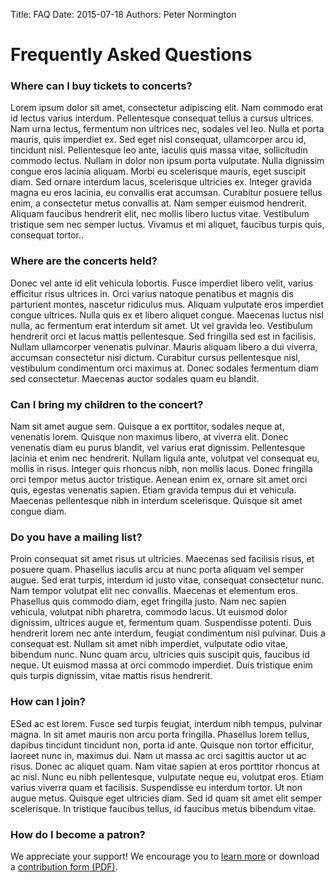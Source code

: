 Title: FAQ
Date: 2015-07-18
Authors: Peter Normington

# Frequently Asked Questions

### Where can I buy tickets to concerts?

Lorem ipsum dolor sit amet, consectetur adipiscing elit. Nam commodo erat id lectus varius interdum. Pellentesque consequat tellus a cursus ultrices. Nam urna lectus, fermentum non ultrices nec, sodales vel leo. Nulla et porta mauris, quis imperdiet ex. Sed eget nisl consequat, ullamcorper arcu id, tincidunt nisl. Pellentesque leo ante, iaculis quis massa vitae, sollicitudin commodo lectus. Nullam in dolor non ipsum porta vulputate. Nulla dignissim congue eros lacinia aliquam. Morbi eu scelerisque mauris, eget suscipit diam. Sed ornare interdum lacus, scelerisque ultricies ex. Integer gravida magna eu eros lacinia, eu convallis erat accumsan. Curabitur posuere tellus enim, a consectetur metus convallis at. Nam semper euismod hendrerit. Aliquam faucibus hendrerit elit, nec mollis libero luctus vitae. Vestibulum tristique sem nec semper luctus. Vivamus et mi aliquet, faucibus turpis quis, consequat tortor..

### Where are the concerts held?

Donec vel ante id elit vehicula lobortis. Fusce imperdiet libero velit, varius efficitur risus ultrices in. Orci varius natoque penatibus et magnis dis parturient montes, nascetur ridiculus mus. Aliquam vulputate eros imperdiet congue ultrices. Nulla quis ex et libero aliquet congue. Maecenas luctus nisl nulla, ac fermentum erat interdum sit amet. Ut vel gravida leo. Vestibulum hendrerit orci et lacus mattis pellentesque. Sed fringilla sed est in facilisis. Nullam ullamcorper venenatis pulvinar. Mauris aliquam libero a dui viverra, accumsan consectetur nisi dictum. Curabitur cursus pellentesque nisl, vestibulum condimentum orci maximus at. Donec sodales fermentum diam sed consectetur. Maecenas auctor sodales quam eu blandit.


### Can I bring my children to the concert?

Nam sit amet augue sem. Quisque a ex porttitor, sodales neque at, venenatis lorem. Quisque non maximus libero, at viverra elit. Donec venenatis diam eu purus blandit, vel varius erat dignissim. Pellentesque lacinia et enim nec hendrerit. Nullam ligula ante, volutpat vel consequat eu, mollis in risus. Integer quis rhoncus nibh, non mollis lacus. Donec fringilla orci tempor metus auctor tristique. Aenean enim ex, ornare sit amet orci quis, egestas venenatis sapien. Etiam gravida tempus dui et vehicula. Maecenas pellentesque nibh in interdum scelerisque. Quisque sit amet congue diam.


### Do you have a mailing list?

Proin consequat sit amet risus ut ultricies. Maecenas sed facilisis risus, et posuere quam. Phasellus iaculis arcu at nunc porta aliquam vel semper augue. Sed erat turpis, interdum id justo vitae, consequat consectetur nunc. Nam tempor volutpat elit nec convallis. Maecenas et elementum eros. Phasellus quis commodo diam, eget fringilla justo. Nam nec sapien vehicula, volutpat nibh pharetra, commodo lacus. Ut euismod dolor dignissim, ultrices augue et, fermentum quam. Suspendisse potenti. Duis hendrerit lorem nec ante interdum, feugiat condimentum nisl pulvinar. Duis a consequat est. Nullam sit amet nibh imperdiet, vulputate odio vitae, bibendum nunc. Nunc quam arcu, ultricies quis suscipit quis, faucibus id neque. Ut euismod massa at orci commodo imperdiet. Duis tristique enim quis turpis dignissim, vitae mattis risus hendrerit.



### How can I join?

ESed ac est lorem. Fusce sed turpis feugiat, interdum nibh tempus, pulvinar magna. In sit amet mauris non arcu porta fringilla. Phasellus lorem tellus, dapibus tincidunt tincidunt non, porta id ante. Quisque non tortor efficitur, laoreet nunc in, maximus dui. Nam ut massa ac orci sagittis auctor ut ac risus. Donec ac aliquet quam. Nam vitae sapien at eros porttitor rhoncus at ac nisl. Nunc eu nibh pellentesque, vulputate neque eu, volutpat eros. Etiam varius viverra quam et facilisis. Suspendisse eu interdum tortor. Ut non augue metus. Quisque eget ultricies diam. Sed id quam sit amet elit semper scelerisque. In tristique faucibus tellus, id faucibus metus bibendum vitae.

### How do I become a patron?

We appreciate your support! We encourage you to [learn more]({filename}/pages/SupportUs.md) or download a [contribution form (PDF)]({filename}/images/supportform.pdf).
